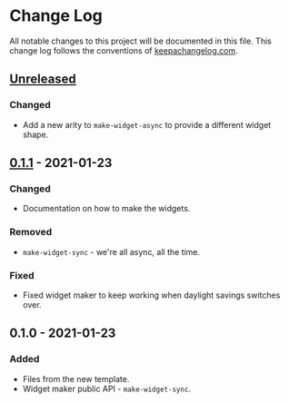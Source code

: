 # Change Log
All notable changes to this project will be documented in this file. This change log follows the conventions of [keepachangelog.com](http://keepachangelog.com/).

## [Unreleased]
### Changed
- Add a new arity to `make-widget-async` to provide a different widget shape.

## [0.1.1] - 2021-01-23
### Changed
- Documentation on how to make the widgets.

### Removed
- `make-widget-sync` - we're all async, all the time.

### Fixed
- Fixed widget maker to keep working when daylight savings switches over.

## 0.1.0 - 2021-01-23
### Added
- Files from the new template.
- Widget maker public API - `make-widget-sync`.

[Unreleased]: https://github.com/your-name/cljrm/compare/0.1.1...HEAD
[0.1.1]: https://github.com/your-name/cljrm/compare/0.1.0...0.1.1
